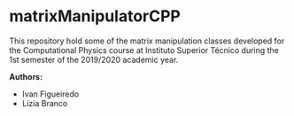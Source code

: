 # matrixManipulatorCPP

This repository hold some of the matrix manipulation classes developed for the Computational Physics course at Instituto Superior Técnico 
during the 1st semester of the 2019/2020 academic year.

**Authors:**

- Ivan Figueiredo
- Lízia Branco
